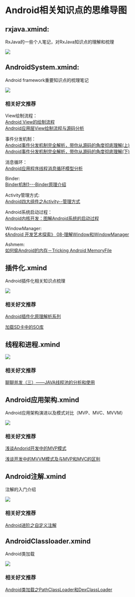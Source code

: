 # Android相关知识点的思维导图

## rxjava.xmind:  
RxJava的一些个人笔记，对RxJava知识点的理解和梳理

[![](https://github.com/Leo-Lang/RxJava_xmind/blob/master/RxJava.png)](./example)

## AndroidSystem.xmind:  
Android framework重要知识点的梳理笔记 

[![](https://github.com/Leo-Lang/RxJava_xmind/blob/master/AndroidSystem.png)](./example)  
### 相关好文推荐  
 
View绘制流程：   
[Android View的绘制流程](http://www.jianshu.com/p/5a71014e7b1b)  
[Android应用层View绘制流程与源码分析](http://blog.csdn.net/yanbober/article/details/46128379)

事件分发机制：  
[Android事件分发机制完全解析，带你从源码的角度彻底理解(上)](http://blog.csdn.net/guolin_blog/article/details/9097463)   
[Android事件分发机制完全解析，带你从源码的角度彻底理解(下)](http://blog.csdn.net/guolin_blog/article/details/9153747)

消息循环：  
[Android应用程序线程消息循环模型分析](http://blog.csdn.net/luoshengyang/article/details/6905587)

Binder:  
[Binder机制1---Binder原理介绍](http://www.jcodecraeer.com/plus/view.php?aid=2619)

Activity管理方式:  
[Android四大组件之Activity--管理方式](http://duanqz.github.io/2016-02-01-Activity-Maintenance#section-3)

Android系统启动过程：  
[Android内核开发：图解Android系统的启动过程](http://ticktick.blog.51cto.com/823160/1659473)

WindowManager:  
[《Android 开发艺术探索》 08-理解Window和WindowManager](http://szysky.com/2016/08/15/%E3%80%8AAndroid-%E5%BC%80%E5%8F%91%E8%89%BA%E6%9C%AF%E6%8E%A2%E7%B4%A2%E3%80%8B-08-%E7%90%86%E8%A7%A3Window%E5%92%8CWindowManager/)

Ashmem:  
[如何偷Android的内存－Tricking Android MemoryFile](http://www.jcodecraeer.com/a/anzhuokaifa/androidkaifa/2016/0111/3859.html)


## 插件化.xmind
Android插件化相关知识点梳理

[![](https://github.com/Leo-Lang/RxJava_xmind/blob/master/插件化.png)](./example)

### 相关好文推荐
[Android插件化原理解析系列](http://weishu.me/2016/01/28/understand-plugin-framework-overview/)   

[加载SD卡中的SO库](https://zhuanlan.zhihu.com/p/21303038)

## 线程和进程.xmind
[![](https://github.com/Leo-Lang/RxJava_xmind/blob/master/线程&进程.png)](./example)

### 相关好文推荐   
[聊聊并发（三）——JAVA线程池的分析和使用](http://www.infoq.com/cn/articles/java-threadPool)

## Android应用架构.xmind
Android应用架构演进以及模式对比（MVP、MVC、MVVM）

[![](https://github.com/Leo-Lang/RxJava_xmind/blob/master/Android应用架构.png)](./example)

### 相关好文推荐   
[浅谈Andorid开发中的MVP模式](http://mp.weixin.qq.com/s?__biz=MjM5NDkxMTgyNw==&mid=404577331&idx=1&sn=e92bf72c490d728470378e4ee1953a80&scene=21#wechat_redirect)

[浅谈开发中的MVVM模式及与MVP和MVC的区别](http://www.jianshu.com/p/ffcb84dc4ebc)

## Android注解.xmind
注解的入门介绍

[![](https://github.com/Leo-Lang/RxJava_xmind/blob/master/Android注解.png)](./example)

### 相关好文推荐  
[Android进阶之自定义注解](http://www.jianshu.com/p/a13c6326671d)

## AndroidClassloader.xmind
Android类加载

[![](https://github.com/Leo-Lang/RxJava_xmind/blob/master/AndroidClassloader.png)](./example)

### 相关好文推荐   
[Android类加载之PathClassLoader和DexClassLoader](http://www.jianshu.com/p/4b4f1fa6633c)


